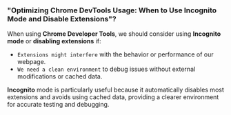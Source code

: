 ### "Optimizing Chrome DevTools Usage: When to Use Incognito Mode and Disable Extensions"?

When using **Chrome Developer Tools**, we should consider using **Incognito mode** or **disabling extensions** if:

- `Extensions might interfere` with the behavior or performance of our webpage.
- `We need a clean environment` to debug issues without external modifications or cached data.

**Incognito** mode is particularly useful because it automatically disables most extensions and avoids using cached data, providing a clearer environment for accurate testing and debugging.
